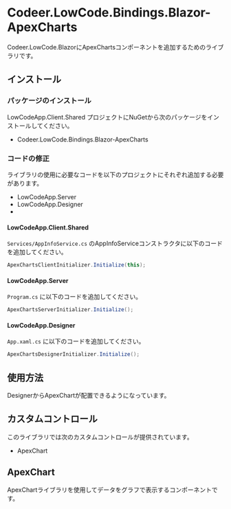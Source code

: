 # Codeer.LowCode.Bindings.Blazor-ApexCharts

Codeer.LowCode.BlazorにApexChartsコンポーネントを追加するためのライブラリです。

## インストール

### パッケージのインストール

LowCodeApp.Client.Shared プロジェクトにNuGetから次のパッケージをインストールしてください。

- Codeer.LowCode.Bindings.Blazor-ApexCharts

### コードの修正

ライブラリの使用に必要なコードを以下のプロジェクトにそれぞれ追加する必要があります。

- LowCodeApp.Server
- LowCodeApp.Designer
- 
#### LowCodeApp.Client.Shared

`Services/AppInfoService.cs` のAppInfoServiceコンストラクタに以下のコードを追加してください。

```csharp
ApexChartsClientInitializer.Initialize(this);
```

#### LowCodeApp.Server

`Program.cs` に以下のコードを追加してください。

```csharp
ApexChartsServerInitializer.Initialize();
```

#### LowCodeApp.Designer

`App.xaml.cs` に以下のコードを追加してください。

```csharp
ApexChartsDesignerInitializer.Initialize();
```

## 使用方法

DesignerからApexChartが配置できるようになっています。

## カスタムコントロール

このライブラリでは次のカスタムコントロールが提供されています。

- ApexChart

## ApexChart

ApexChartライブラリを使用してデータをグラフで表示するコンポーネントです。

